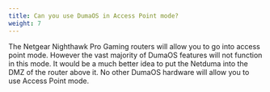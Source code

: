 ```yaml
---
title: Can you use DumaOS in Access Point mode?
weight: 7
---
```


The Netgear Nighthawk Pro Gaming routers will allow you to go into access point mode. However the vast majority of DumaOS features will not function in this mode. It would be a much better idea to put the Netduma into the DMZ of the router above it.
No other DumaOS hardware will allow you to use Access Point mode.
